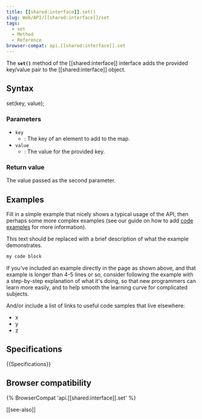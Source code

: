 ```yaml
---
title: [[shared:interface]].set()
slug: Web/API/[[shared:interface]]/set
tags:
  - set
  - Method
  - Reference
browser-compat: api.[[shared:interface]].set
---
```


The **`set()`** method of the [[shared:interface]] interface adds the provided key/value pair to the [[shared:interface]] object.

## Syntax

set(key, value);

### Parameters

- `key`
  - : The key of an element to add to the map.
- `value`
  - : The value for the provided key.

### Return value

The value passed as the second parameter.

## Examples

Fill in a simple example that nicely shows a typical usage of the API, then perhaps some more complex examples (see our guide on how to add [code examples](/en-US/docs/MDN/Contribute/Structures/Code_examples) for more information).

This text should be replaced with a brief description of what the example demonstrates.

```js
my code block
```

If you've included an example directly in the page as shown above, and that example is longer than 4-5 lines or so, consider following the example with a step-by-step explanation of what it's doing, so that new programmers can learn more easily, and to help smooth the learning curve for complicated subjects.

And/or include a list of links to useful code samples that live elsewhere:

*   x
*   y
*   z

## Specifications

{{Specifications}}

## Browser compatibility

{% BrowserCompat 'api.[[shared:interface]].set' %}

[[see-also]]